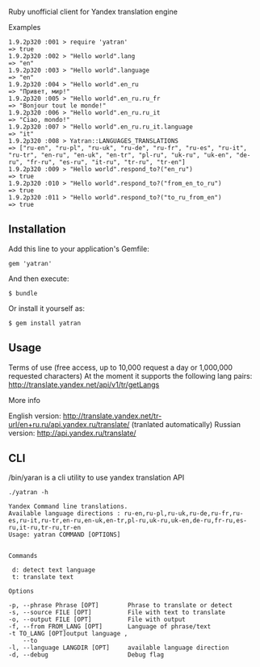 Ruby unofficial client for Yandex translation engine


Examples


    1.9.2p320 :001 > require 'yatran'
    => true
    1.9.2p320 :002 > "Hello world".lang
    => "en"
    1.9.2p320 :003 > "Hello world".language
    => "en"
    1.9.2p320 :004 > "Hello world".en_ru
    => "Привет, мир!"
    1.9.2p320 :005 > "Hello world".en_ru.ru_fr
    => "Bonjour tout le monde!"
    1.9.2p320 :006 > "Hello world".en_ru.ru_it
    => "Ciao, mondo!"
    1.9.2p320 :007 > "Hello world".en_ru.ru_it.language
    => "it"
    1.9.2p320 :008 > Yatran::LANGUAGES_TRANSLATIONS
    => ["ru-en", "ru-pl", "ru-uk", "ru-de", "ru-fr", "ru-es", "ru-it", "ru-tr", "en-ru", "en-uk", "en-tr", "pl-ru", "uk-ru", "uk-en", "de-ru", "fr-ru", "es-ru", "it-ru", "tr-ru", "tr-en"]
    1.9.2p320 :009 > "Hello world".respond_to?("en_ru")
    => true
    1.9.2p320 :010 > "Hello world".respond_to?("from_en_to_ru")
    => true
    1.9.2p320 :011 > "Hello world".respond_to?("to_ru_from_en")
    => true




## Installation

Add this line to your application's Gemfile:

    gem 'yatran'

And then execute:

    $ bundle

Or install it yourself as:

    $ gem install yatran

## Usage

 Terms of use (free access, up to 10,000 request a day or 1,000,000 requested characters)
 At the moment it supports the following lang pairs:
 http://translate.yandex.net/api/v1/tr/getLangs

 More info

 English version: http://translate.yandex.net/tr-url/en+ru.ru/api.yandex.ru/translate/  (tranlated automatically)
 Russian version: http://api.yandex.ru/translate/


## CLI 
/bin/yaran is a cli utility to use yandex translation API 

    ./yatran -h
 
    Yandex Command line translations.
    Available language directions : ru-en,ru-pl,ru-uk,ru-de,ru-fr,ru-es,ru-it,ru-tr,en-ru,en-uk,en-tr,pl-ru,uk-ru,uk-en,de-ru,fr-ru,es-ru,it-ru,tr-ru,tr-en
    Usage: yatran COMMAND [OPTIONS]


    Commands

     d: detect text language
     t: translate text

    Options

    -p, --phrase Phrase [OPT]        Phrase to translate or detect
    -s, --source FILE [OPT]          File with text to translate
    -o, --output FILE [OPT]          File with output
    -f, --from FROM_LANG [OPT]       Language of phrase/text 
    -t TO_LANG [OPT]output language ,
        --to
    -l, --language LANGDIR [OPT]     available language direction
    -d, --debug                      Debug flag



